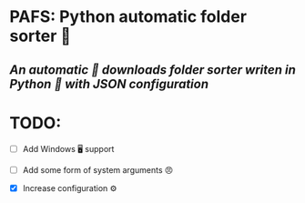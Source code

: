 # PAFS: Python automatic folder sorter :snake:

## *An automatic :robot: downloads folder sorter writen in Python :snake: with JSON configuration*

# TODO:

- [ ]  Add Windows :desktop_computer: support

- [ ]   Add some form of system arguments :angry:

- [x]  Increase configuration :gear:
